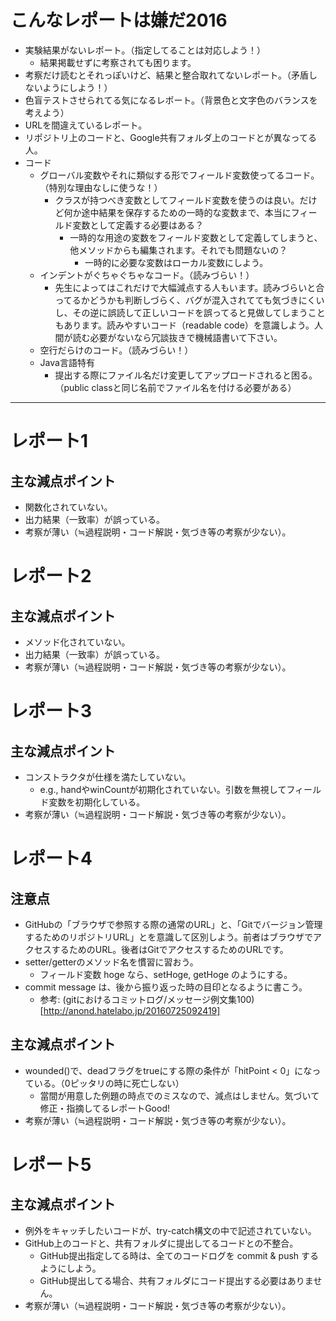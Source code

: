 # こんなレポートは嫌だ2016
- 実験結果がないレポート。（指定してることは対応しよう！）
  - 結果掲載せずに考察されても困ります。
- 考察だけ読むとそれっぽいけど、結果と整合取れてないレポート。（矛盾しないようにしよう！）
- 色盲テストさせられてる気になるレポート。（背景色と文字色のバランスを考えよう）
- URLを間違えているレポート。
- リポジトリ上のコードと、Google共有フォルダ上のコードとが異なってる人。
- コード
  - グローバル変数やそれに類似する形でフィールド変数使ってるコード。（特別な理由なしに使うな！）
    - クラスが持つべき変数としてフィールド変数を使うのは良い。だけど何か途中結果を保存するための一時的な変数まで、本当にフィールド変数として定義する必要はある？
      - 一時的な用途の変数をフィールド変数として定義してしまうと、他メソッドからも編集されます。それでも問題ないの？
        - 一時的に必要な変数はローカル変数にしよう。
  - インデントがぐちゃぐちゃなコード。（読みづらい！）
    - 先生によってはこれだけで大幅減点する人もいます。読みづらいと合ってるかどうかも判断しづらく、バグが混入されてても気づきにくいし、その逆に誤読して正しいコードを誤ってると見做してしまうこともあります。読みやすいコード（readable code）を意識しよう。人間が読む必要がないなら冗談抜きで機械語書いて下さい。
  - 空行だらけのコード。（読みづらい！）
  - Java言語特有
    - 提出する際にファイル名だけ変更してアップロードされると困る。（public classと同じ名前でファイル名を付ける必要がある）

<hr>

# レポート1
## 主な減点ポイント
- 関数化されていない。
- 出力結果（一致率）が誤っている。
- 考察が薄い（≒過程説明・コード解説・気づき等の考察が少ない）。

# レポート2
## 主な減点ポイント
- メソッド化されていない。
- 出力結果（一致率）が誤っている。
- 考察が薄い（≒過程説明・コード解説・気づき等の考察が少ない）。

# レポート3
## 主な減点ポイント
- コンストラクタが仕様を満たしていない。
  - e.g., handやwinCountが初期化されていない。引数を無視してフィールド変数を初期化している。
- 考察が薄い（≒過程説明・コード解説・気づき等の考察が少ない）。

# レポート4
## 注意点
- GitHubの「ブラウザで参照する際の通常のURL」と、「Gitでバージョン管理するためのリポジトリURL」とを意識して区別しよう。前者はブラウザでアクセスするためのURL。後者はGitでアクセスするためのURLです。
- setter/getterのメソッド名を慣習に習おう。
  - フィールド変数 hoge なら、setHoge, getHoge のようにする。
- commit message は、後から振り返った時の目印となるように書こう。
  - 参考: (gitにおけるコミットログ/メッセージ例文集100)[http://anond.hatelabo.jp/20160725092419]
## 主な減点ポイント
- wounded()で、deadフラグをtrueにする際の条件が「hitPoint < 0」になっている。（0ピッタリの時に死亡しない）
  - 當間が用意した例題の時点でのミスなので、減点はしません。気づいて修正・指摘してるレポートGood!
- 考察が薄い（≒過程説明・コード解説・気づき等の考察が少ない）。

# レポート5
## 主な減点ポイント
- 例外をキャッチしたいコードが、try-catch構文の中で記述されていない。
- GitHub上のコードと、共有フォルダに提出してるコードとの不整合。
  - GitHub提出指定してる時は、全てのコードログを commit & push するようにしよう。
  - GitHub提出してる場合、共有フォルダにコード提出する必要はありません。
- 考察が薄い（≒過程説明・コード解説・気づき等の考察が少ない）。
